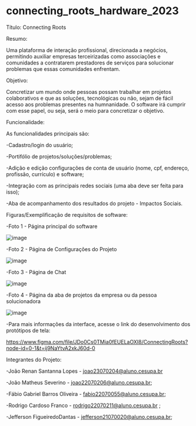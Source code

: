 # connecting_roots_hardware_2023

Título: Connecting Roots

Resumo:

  Uma plataforma de interação profissional, direcionada a negócios, permitindo auxiliar empresas terceirizadas como associações e comunidades a contratarem prestadores de serviços para solucionar problemas que essas comunidades enfrentam.

Objetivo:

  Concretizar um mundo onde pessoas possam trabalhar em projetos colaborativos e que as soluções, tecnológicas ou não, sejam de fácil acesso aos problemas presentes na humnanidade. O software irá cumprir com esse papel, ou seja, será o meio para concretizar o objetivo.
 
 
 Funcionalidade: 
 
 As funcionalidades principais são:
 
 -Cadastro/login do usuário;
 
 -Portifólio de projetos/soluções/problemas;
 
 -Adição e edição configurações de conta de usuário (nome, cpf, endereço, profissão, currículo) e software;

-Integração com as principais redes sociais (uma aba deve ser feita para isso);
 
 -Aba de acompanhamento dos resultados do projeto - Impactos Sociais.
 


Figuras/Exemplificação de requisitos de software:

-Foto 1 - Página principal do software

![image](https://user-images.githubusercontent.com/102002118/233219133-c676a0b5-8612-49dc-a300-754db43f799d.png)

-Foto 2 - Página de Configurações do Projeto

![image](https://user-images.githubusercontent.com/102002118/233219224-31e90011-b78a-416d-9115-1b48e5feaf81.png)


-Foto 3 - Página de Chat 

![image](https://user-images.githubusercontent.com/102002118/233219259-1a8ad43c-4e9a-4898-a2ba-1e74612ae54e.png)

-Foto 4 - Página da aba de projetos da empresa ou da pessoa solucionadora

![image](https://user-images.githubusercontent.com/102002118/233219424-c224fd6d-aed8-4e07-810c-f597253f6bf6.png)

-Para mais informações da interface, acesse o link do desenvolvimento dos protótipos de tela:

https://www.figma.com/file/JDo0Cs0TMia0fEUELaOXI8/ConnectingRoots?node-id=0-1&t=ij9NaYtvA2xkJ60d-0

Integrantes do Projeto:

-João Renan Santanna Lopes - joao23070204@aluno.cesupa.br
  
-João Matheus Severino - joao22070206@aluno.cesupa.br;
 
-Fábio Gabriel Barros Oliveira - fabio22070055@aluno.cesupa.br;
 
-Rodrigo Cardoso Franco - rodrigo22070211@aluno.cesupa.br ;
  
-Jefferson  FigueiredoDantas - jefferson21070020@aluno.cesupa.br;
  
